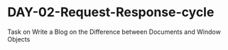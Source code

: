 # DAY-02-Request-Response-cycle
Task on Write a Blog on the Difference between Documents and Window Objects

